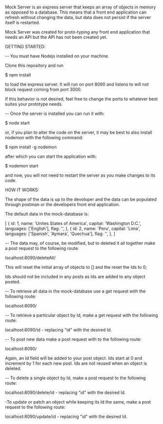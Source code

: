 Mock Server is an express server that keeps an array of objects in memory as opposed to a database. This means that a front end application can refresh without changing the data, but data does not persist if the server itself is restarted.

Mock Server was created for proto-typing any front end application that needs an API but the API has not been created yet.

GETTING STARTED:

-- You must have Nodejs installed on your machine.

Clone this repository and run

  $ npm install

to load the express server. It will run on port 8090 and listens to will not block request coming from port 3000.

If this behavior is not desired, feel free to change the ports to whatever best suites your prototype needs.

-- Once the server is installed you can run it with:

  $ node start
  
or, if you plan to alter the code on the server, it may be best to also install nodemon with the following command:

  $ npm install -g nodemon
  
 after which you can start the application with:
  
  $ nodemon start
  
 and now, you will not need to restart the server as you make changes to its code.

HOW IT WORKS:

The shape of the data is up to the devoloper and the data can be populated through postman or the developers front end application.

The default data in the mock-database is:

[
  {
    id: 1,
    name: 'Unites States of America',
    capital: 'Washington D.C.',
    languages: ['English'],
    flag: '',
  },
  {
    id: 2,
    name: 'Peru',
    capital: 'Lima',
    languages: ['Spanish', 'Aymara', 'Quechua'],
    flag: '',
  },
]

-- The data may, of course, be modified, but to deleted it all together make a post request to the following route:

localhost:8090/deleteAll/

This will reset the initial array of objects to [] and the reset the Ids to 0;

Ids should not be included in any posts as Ids are added to any object posted.

-- To retrieve all data in the mock-database use a get request with the following route:

localhost:8090/

-- To retrieve a particular object by Id, make a get request with the following route:

localhost:8090/id - replacing "id" with the desired Id.

-- To post new data make a post request with to the following route:

localhost:8090/

Again, an Id field will be added to your post object. Ids start at 0 and increment by 1 for each new post. Ids are not reused when an object is deleted.

-- To delete a single object by Id, make a post request to the following route:

localhost:8090/delete/id - replacing "id" with the desired Id.

-To update or patch an object while keeping its Id the same, make a post request to the following route:

localhost:8090/update/id - replacing "id" with the desired Id.
